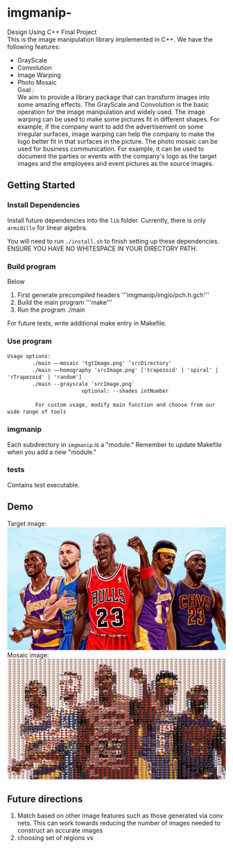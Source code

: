 # imgmanip-

Design Using C++ Final Project  <br />
This is  the image manipulation library implemented in C++.  We have the following features: 
* GrayScale
* Convolution 
* Image Warping
* Photo Mosaic<br />
Goal : <br />
We aim to provide a library package that can transform images into some amazing effects. The GrayScale and Convolution is the basic operation for the image manipulation and widely used. The image warping can be used to make some pictures fit in different shapes. For example, if the company want to add the advertisement on some irregular surfaces, image warping can help the company to make the logo better fit in that surfaces in the picture. The photo mosaic can be used for business communication. For example, it can be used to document the parties or events with the company's logo as the target images and the employees and event pictures as the source images. 

## Getting Started

### Install Dependencies

Install future dependencies into the `lib` folder. Currently, there is only `armidillo` for linear algebra.

You will need to run `./install.sh` to finish setting up these dependencies. ENSURE YOU HAVE NO WHITESPACE IN YOUR DIRECTORY PATH.

### Build program

Below

1. First generate precompiled headers
   '''imgmanip/imgio/pch.h.gch'''
2. Build the main program
   '''make'''
3. Run the program
   ./main

For future tests, write additional make entry in Makefile.

### Use program
```
Usage options:
        ./main —-mosaic 'tgtImage.png' ‘srcDirectory'
        ./main ——homography 'srcImage.png' ['trapezoid' | 'spiral' | 'rTrapezoid' | 'random']
        ./main --grayscale 'srcImage.png' 
                        optional: --shades intNumber

         For custom usage, modify main function and choose from our wide range of tools

```

### imgmanip

Each subdirectory in `imgmanip` is a "module." Remember to update Makefile when you add a new "module."

### tests

Contains test executable.

## Demo

Target image:
![Alt text](imgs/tgt_imgs/goat.jpeg)
Mosaic image:
![Alt text](imgs/mosaic_imgs/mosaic.jpg)

## Future directions

1. Match based on other image features such as those generated via conv nets. This can work towards reducing the number of images needed to construct an accurate images
2. choosing set of regions vs
